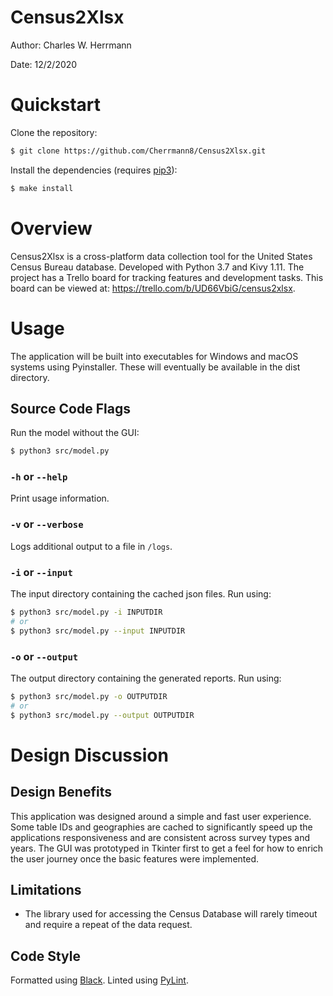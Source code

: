 # Census2Xlsx

Author: Charles W. Herrmann

Date: 12/2/2020

# Quickstart

Clone the repository:

```bash
$ git clone https://github.com/Cherrmann8/Census2Xlsx.git
```

Install the dependencies (requires [pip3](https://pypi.org/project/pip/)):

```bash
$ make install
```

# Overview

Census2Xlsx is a cross-platform data collection tool for the United States Census Bureau database. Developed with Python 3.7 and Kivy 1.11. The project has a Trello board for tracking features and development tasks. This board can be viewed at: https://trello.com/b/UD66VbiG/census2xlsx.

# Usage

The application will be built into executables for Windows and macOS systems using Pyinstaller. These will eventually be available in the dist directory.

## Source Code Flags

Run the model without the GUI:

```bash
$ python3 src/model.py
```

### `-h` or `--help`

Print usage information.

### `-v` or `--verbose`

Logs additional output to a file in `/logs`.

### `-i` or `--input`

The input directory containing the cached json files. Run using:

```bash
$ python3 src/model.py -i INPUTDIR
# or
$ python3 src/model.py --input INPUTDIR
```

### `-o` or `--output`

The output directory containing the generated reports. Run using:

```bash
$ python3 src/model.py -o OUTPUTDIR
# or
$ python3 src/model.py --output OUTPUTDIR
```

# Design Discussion

## Design Benefits

This application was designed around a simple and fast user experience. Some table IDs and geographies are cached to significantly speed up the applications responsiveness and are consistent across survey types and years. The GUI was prototyped in Tkinter first to get a feel for how to enrich the user journey once the basic features were implemented.

## Limitations

- The library used for accessing the Census Database will rarely timeout and require a repeat of the data request.

## Code Style

Formatted using [Black](https://github.com/ambv/black). Linted using [PyLint](https://www.pylint.org/).
